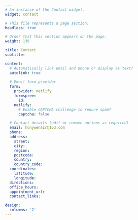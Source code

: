 ```yaml
---
# An instance of the Contact widget.
widget: contact

# This file represents a page section.
headless: true

# Order that this section appears on the page.
weight: 130

title: Contact
subtitle:

content:
  # Automatically link email and phone or display as text?
  autolink: true
  
  # Email form provider
  form:
    provider: netlify
    formspree:
      id:
    netlify:
      # Enable CAPTCHA challenge to reduce spam?
      captcha: false

  # Contact details (edit or remove options as required)
  email: honywenair@163.com
  phone: 
  address:
    street: 
    city: 
    region: 
    postcode: 
    country: 
    country_code: 
  coordinates:
    latitude: 
    longitude: 
  directions: 
  office_hours:
  appointment_url: 
  contact_links:

design:
  columns: '2'
---
```

